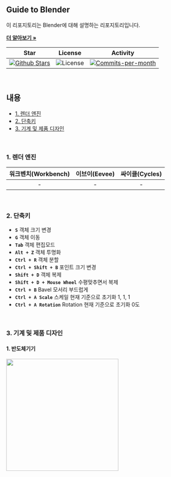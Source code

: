 ## Guide to Blender

이 리포지토리는 Blender에 대해 설명하는 리포지토리입니다.

<a href="https://github.com/devncore/devncore"><strong>더 알아보기 »</strong></a>
 
| Star | License | Activity |
|:----:|:-------:|:--------:|
| <a href="https://github.com/devncore/guide-to-blender/stargazers"><img src="https://img.shields.io/github/stars/devncore/guide-to-blender" alt="Github Stars"></a> | <img src="https://img.shields.io/github/license/devncore/guide-to-blender" alt="License"> | <a href="https://github.com/devncore/guide-to-blender/pulse"><img src="https://img.shields.io/github/commit-activity/m/devncore/guide-to-blender" alt="Commits-per-month"></a> |

<br />

## 내용
- [1. 렌더 엔진](#1-렌더-엔진)
- [2. 단축키](#2-단축키)
- [3. 기계 및 제품 디자인](#3-기계-및-제품-디자인)

<br />

### 1. 렌더 엔진
| 워크벤치(Workbench) | 이브이(Eevee) | 싸이클(Cycles) |
|:---:|:---:|:---:|
| - | - | - |

<br />

### 2. 단축키

- **`S`** 객체 크기 변경  
- **`G`** 객체 이동  
- **`Tab`** 객체 편집모드  
- **`Alt + Z`** 객체 투명화 
- **`Ctrl + R`** 객체 분할   
- **`Ctrl + Shift + B`** 포인트 크기 변경  
- **`Shift + D`** 객체 복제  
- **`Shift + D + Mouse Wheel`** 수평맞추면서 복제
- **`Ctrl + B`** Bavel 모서리 부드럽게
- **`Ctrl + A Scale`** 스케일 현재 기준으로 초기화 1, 1, 1
- **`Ctrl + A Rotation`** Rotation 현재 기준으로 초기화 0도
<br />

### 3. 기계 및 제품 디자인

#### 1. 반도체기기  
<img src="https://user-images.githubusercontent.com/74305823/141235709-c2023091-1ab7-4a82-844c-d170abae3f32.jpg" width="300"/>

